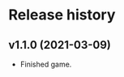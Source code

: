 Release history
========================



v1.1.0 (2021-03-09)
------------------------

* Finished game.
